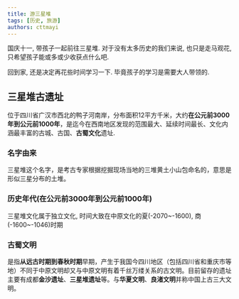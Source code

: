 ```yaml
---
title: 游三星堆
tags: [历史, 旅游]
authors: cttmayi
---
```


国庆十一, 带孩子一起前往三星堆. 对于没有太多历史的我们来说, 也只是走马观花, 只希望孩子能或多或少收获点什么吧.

回到家, 还是决定再花些时间学习一下. 毕竟孩子的学习是需要大人带领的.


## 三星堆古遗址
位于四川省广汉市西北的鸭子河南岸，分布面积12平方千米，大约**在公元前3000年到公元前1000年**，是迄今在西南地区发现的范围最大、延续时间最长、文化内涵最丰富的古城、古国、**古蜀文化**遗址.

### 名字由来  
三星堆这个名字，是考古专家根据挖掘现场当地的三堆黄土小山包命名的，意思是形似三星分布的土堆。

### 历史年代(在公元前3000年到公元前1000年)
三星堆文化属于独立文化, 时间大致在中原文化的夏(-2070~-1600), 商(-1600~-1046)时期

### 古蜀文明
是指**从远古时期到春秋时期**早期，产生于我国今四川地区（包括四川省和重庆市等地）不同于中原文明却又与中原文明有着千丝万缕关系的古文明。目前留存的遗址主要有成都**金沙遗址**、**三星堆遗址**等。与**华夏文明**、**良渚文明**并称中国上古三大文明。